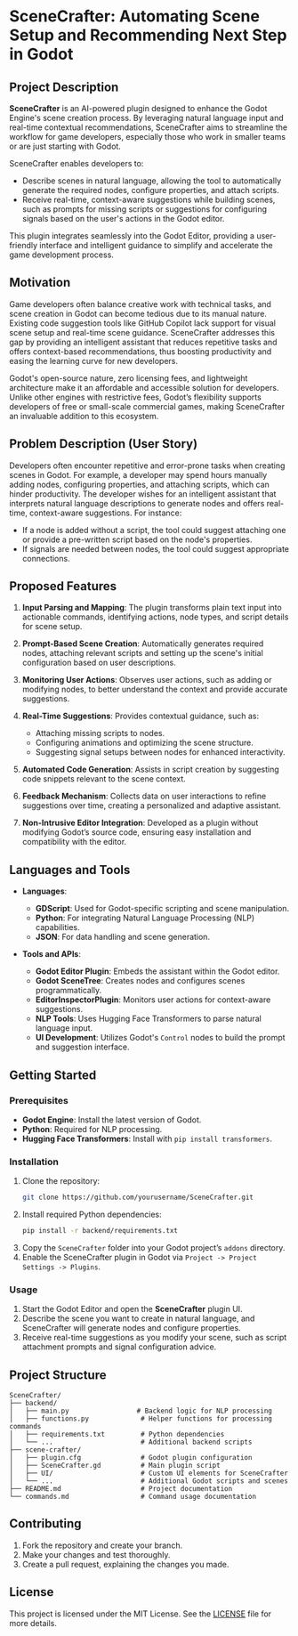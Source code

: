 # SceneCrafter: Automating Scene Setup and Recommending Next Step in Godot

## Project Description

**SceneCrafter** is an AI-powered plugin designed to enhance the Godot Engine's scene creation process. By leveraging natural language input and real-time contextual recommendations, SceneCrafter aims to streamline the workflow for game developers, especially those who work in smaller teams or are just starting with Godot. 

SceneCrafter enables developers to:
- Describe scenes in natural language, allowing the tool to automatically generate the required nodes, configure properties, and attach scripts.
- Receive real-time, context-aware suggestions while building scenes, such as prompts for missing scripts or suggestions for configuring signals based on the user's actions in the Godot editor.

This plugin integrates seamlessly into the Godot Editor, providing a user-friendly interface and intelligent guidance to simplify and accelerate the game development process.

## Motivation

Game developers often balance creative work with technical tasks, and scene creation in Godot can become tedious due to its manual nature. Existing code suggestion tools like GitHub Copilot lack support for visual scene setup and real-time scene guidance. SceneCrafter addresses this gap by providing an intelligent assistant that reduces repetitive tasks and offers context-based recommendations, thus boosting productivity and easing the learning curve for new developers.

Godot's open-source nature, zero licensing fees, and lightweight architecture make it an affordable and accessible solution for developers. Unlike other engines with restrictive fees, Godot’s flexibility supports developers of free or small-scale commercial games, making SceneCrafter an invaluable addition to this ecosystem.

## Problem Description (User Story)

Developers often encounter repetitive and error-prone tasks when creating scenes in Godot. For example, a developer may spend hours manually adding nodes, configuring properties, and attaching scripts, which can hinder productivity. The developer wishes for an intelligent assistant that interprets natural language descriptions to generate nodes and offers real-time, context-aware suggestions. For instance:
- If a node is added without a script, the tool could suggest attaching one or provide a pre-written script based on the node's properties.
- If signals are needed between nodes, the tool could suggest appropriate connections.

## Proposed Features

1. **Input Parsing and Mapping**: The plugin transforms plain text input into actionable commands, identifying actions, node types, and script details for scene setup.

2. **Prompt-Based Scene Creation**: Automatically generates required nodes, attaching relevant scripts and setting up the scene's initial configuration based on user descriptions.

3. **Monitoring User Actions**: Observes user actions, such as adding or modifying nodes, to better understand the context and provide accurate suggestions.

4. **Real-Time Suggestions**: Provides contextual guidance, such as:
   - Attaching missing scripts to nodes.
   - Configuring animations and optimizing the scene structure.
   - Suggesting signal setups between nodes for enhanced interactivity.

5. **Automated Code Generation**: Assists in script creation by suggesting code snippets relevant to the scene context.

6. **Feedback Mechanism**: Collects data on user interactions to refine suggestions over time, creating a personalized and adaptive assistant.

7. **Non-Intrusive Editor Integration**: Developed as a plugin without modifying Godot’s source code, ensuring easy installation and compatibility with the editor.

## Languages and Tools

- **Languages**:
  - **GDScript**: Used for Godot-specific scripting and scene manipulation.
  - **Python**: For integrating Natural Language Processing (NLP) capabilities.
  - **JSON**: For data handling and scene generation.

- **Tools and APIs**:
  - **Godot Editor Plugin**: Embeds the assistant within the Godot editor.
  - **Godot SceneTree**: Creates nodes and configures scenes programmatically.
  - **EditorInspectorPlugin**: Monitors user actions for context-aware suggestions.
  - **NLP Tools**: Uses Hugging Face Transformers to parse natural language input.
  - **UI Development**: Utilizes Godot's `Control` nodes to build the prompt and suggestion interface.

## Getting Started

### Prerequisites

- **Godot Engine**: Install the latest version of Godot.
- **Python**: Required for NLP processing.
- **Hugging Face Transformers**: Install with `pip install transformers`.

### Installation

1. Clone the repository:
   ```bash
   git clone https://github.com/yourusername/SceneCrafter.git
   ```
2. Install required Python dependencies:
   ```bash
   pip install -r backend/requirements.txt
   ```
3. Copy the `SceneCrafter` folder into your Godot project’s `addons` directory.
4. Enable the SceneCrafter plugin in Godot via `Project -> Project Settings -> Plugins`.

### Usage

1. Start the Godot Editor and open the **SceneCrafter** plugin UI.
2. Describe the scene you want to create in natural language, and SceneCrafter will generate nodes and configure properties.
3. Receive real-time suggestions as you modify your scene, such as script attachment prompts and signal configuration advice.

## Project Structure

```plaintext
SceneCrafter/
├── backend/
│   ├── main.py                 # Backend logic for NLP processing
│   ├── functions.py             # Helper functions for processing commands
│   ├── requirements.txt         # Python dependencies
│   └── ...                      # Additional backend scripts
├── scene-crafter/
│   ├── plugin.cfg               # Godot plugin configuration
│   ├── SceneCrafter.gd          # Main plugin script
│   ├── UI/                      # Custom UI elements for SceneCrafter
│   └── ...                      # Additional Godot scripts and scenes
├── README.md                    # Project documentation
└── commands.md                  # Command usage documentation
```

## Contributing

1. Fork the repository and create your branch.
2. Make your changes and test thoroughly.
3. Create a pull request, explaining the changes you made.

## License

This project is licensed under the MIT License. See the [LICENSE](LICENSE) file for more details.